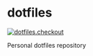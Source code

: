 # dotfiles
[![dotfiles.checkout](https://github.com/hootieben/dotfiles/actions/workflows/checkout.yml/badge.svg)](https://github.com/hootieben/dotfiles/actions/workflows/checkout.yml)

Personal dotfiles repository

